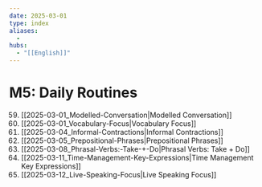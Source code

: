 ```yaml
---
date: 2025-03-01
type: index
aliases:
  -
hubs:
  - "[[English]]"
---
```


# M5: Daily Routines

59. [[2025-03-01_Modelled-Conversation|Modelled Conversation]]
60. [[2025-03-01_Vocabulary-Focus|Vocabulary Focus]]
61. [[2025-03-04_Informal-Contractions|Informal Contractions]]
62. [[2025-03-05_Prepositional-Phrases|Prepositional Phrases]]
63. [[2025-03-08_Phrasal-Verbs:-Take-+-Do|Phrasal Verbs: Take + Do]]
64. [[2025-03-11_Time-Management-Key-Expressions|Time Management Key Expressions]]
65. [[2025-03-12_Live-Speaking-Focus|Live Speaking Focus]]
